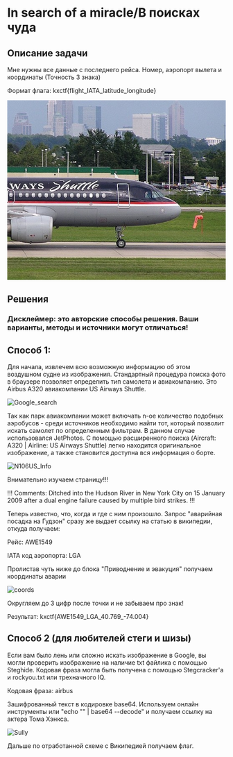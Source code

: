 # In search of a miracle/В поисках чудa

## Описание задачи
Мне нужны все данные c последнего рейса. Номер, аэропорт вылета и координаты (Точность 3 знака)

Формат флага: kxctf{flight_IATA_latitude_longitude}

![Image](https://github.com/gavrigd/KibHack/blob/main/In%20search%20of%20a%20miracle/aircraft.jpg)

## Решения
### Дисклеймер: это авторские способы решения. Ваши варианты, методы и источники могут отличаться!
## Способ 1:

Для начала, извлечем всю возможную информацию об этом воздушном судне из изображения. Стандартный процедура поиска фото в браузере позволяет определить тип самолета и авиакомпанию. 
Это Airbus A320 авиакомпании US Airways Shuttle. 

![Google_search](https://github.com/gavrigd/KibHack/assets/122211306/770c773a-83f8-4579-8d38-05f27ffbe8f9)


Так как парк авиакомпании может включать n-ое количество подобных аэробусов - среди источников необходимо найти тот, который позволит искать самолет по определенным фильтрам. 
В данном случае использовался JetPhotos. С помощью расширенного 
поиска (Aircraft: A320 | Airline:  US Airways Shuttle) легко находится оригинальное изображение, а также становится доступна вся информация о борте. 


![N106US_Info](https://github.com/gavrigd/KibHack/assets/122211306/3e0a4275-03c3-4ee2-a7c2-1b87573d98e9)


Внимательно изучаем страницу!!!


!!! Comments: Ditched into the Hudson River in New York City on 15 January 2009 after a dual engine failure caused by multiple bird strikes. !!!


Теперь известно, что, когда и где с ним произошло. Запрос "аварийная посадка на Гудзон" сразу же выдает ссылку на статью в википедии, откуда получаем:

Рейс: AWE1549

IATA код аэропорта: LGA

Пролистав чуть ниже до блока "Приводнение и эвакуция" получаем координаты аварии


![coords](https://github.com/gavrigd/KibHack/assets/122211306/e4e70a88-ef5d-45c5-a31d-8704aa5c01d3)


Округляем до 3 цифр после точки и не забываем про знак!

Результат: kxctf{AWE1549_LGA_40.769_-74.004}


## Способ 2 (для любителей стеги и шизы)


Если вам было лень или сложно искать изображение в Google, вы могли проверить изображение на наличие txt файлика с помощью Steghide. Кодовая фраза могла быть получена с помощью Stegcracker'а и rockyou.txt или трехначного IQ.

Кодовая фраза: airbus

Зашифрованный текст в кодировке base64. Используем онлайн инструменты или "echo "" | base64 --decode" и получаем ссылку на актера Тома Хэнкса. 

![Sully](https://github.com/gavrigd/KibHack/assets/122211306/c7e52e45-2fd0-4ec9-b703-c2c9556aeeb3)


Дальше по отработанной схеме с Википедией получаем флаг.

